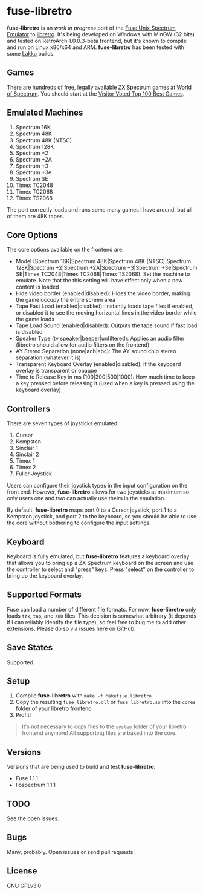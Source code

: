 # fuse-libretro

**fuse-libretro** is an *work in progress* port of the [Fuse Unix Spectrum Emulator](http://fuse-emulator.sourceforge.net/) to [libretro](http://www.libretro.com/). It's being developed on Windows with MinGW (32 bits) and tested on RetroArch 1.0.0.3-beta frontend, but it's known to compile and run on
Linux x86/x64 and ARM. **fuse-libretro** has been tested with some [Lakka](http://www.lakka.tv/) builds.

## Games

There are hundreds of free, legally available ZX Spectrum games at [World of Spectrum](http://www.worldofspectrum.org/). You should start at the [Visitor Voted Top 100 Best Games](http://www.worldofspectrum.org/bestgames.html).

## Emulated Machines

1. Spectrum 16K
1. Spectrum 48K
1. Spectrum 48K (NTSC)
1. Spectrum 128K
1. Spectrum +2
1. Spectrum +2A
1. Spectrum +3
1. Spectrum +3e
1. Spectrum SE
1. Timex TC2048
1. Timex TC2068
1. Timex TS2068

The port correctly loads and runs ~~some~~ many games I have around, but all of them are 48K tapes.

## Core Options

The core options available on the frontend are:

* Model (Spectrum 16K|Spectrum 48K|Spectrum 48K (NTSC)|Spectrum 128K|Spectrum +2|Spectrum +2A|Spectrum +3|Spectrum +3e|Spectrum SE|Timex TC2048|Timex TC2068|Timex TS2068): Set the machine to emulate. Note that the this setting will have effect only when a new content is loaded
* Hide video border (enabled|disabled): Hides the video border, making the game occupy the entire screen area
* Tape Fast Load (enabled|disabled): Instantly loads tape files if enabled, or disabled it to see the moving horizontal lines in the video border while the game loads
* Tape Load Sound (enabled|disabled): Outputs the tape sound if fast load is disabled
* Speaker Type (tv speaker|beeper|unfiltered): Applies an audio filter (libretro should allow for audio filters on the frontend)
* AY Stereo Separation (none|acb|abc): The AY sound chip stereo separation (whatever it is)
* Transparent Keyboard Overlay (enabled|disabled): If the keyboard overlay is transparent or opaque
* Time to Release Key in ms (100|300|500|1000): How much time to keep a key pressed before releasing it (used when a key is pressed using the keyboard overlay)

## Controllers

There are seven types of joysticks emulated:

1. Cursor
1. Kempston
1. Sinclair 1
1. Sinclair 2
1. Timex 1
1. Timex 2
1. Fuller Joystick

Users can configure their joystick types in the input configuration on the front end. However, **fuse-libretro** allows for two joysticks at maximum so only users one and two can actually use theirs in the emulation.

By default, **fuse-libretro** maps port 0 to a Cursor joystick, port 1 to a Kempston joystick, and port 2 to the keyboard, so you should be able to use the core without bothering to configure the input settings.

## Keyboard

Keyboard is fully emulated, but **fuse-libretro** features a keyboard overlay that allows you to bring up a ZX Spectrum keyboard on the screen and use the controller to select and "press" keys. Press "select" on the controller to bring up the keyboard overlay.

## Supported Formats

Fuse can load a number of different file formats. For now, **fuse-libretro** only loads `tzx`, `tap`, and `z80` files. This decision is somewhat arbitrary (it depends if I can reliably identify the file type), so feel free to bug me to add other extensions. Please do so via issues here on GitHub.

## Save States

Supported.

## Setup

1. Compile **fuse-libretro** with `make -f Makefile.libretro`
1. Copy the resulting `fuse_libretro.dll` or `fuse_libretro.so` into the `cores` folder of your libretro frontend
1. Profit!

> It's *not* necessary to copy files to the `system` folder of your libretro frontend anymore! All supporting files are baked into the core.

## Versions

Versions that are being used to build and test **fuse-libretro**:

* Fuse 1.1.1
* libspectrum 1.1.1

## TODO

See the open issues.

## Bugs

Many, probably. Open issues or send pull requests.

## License

GNU GPLv3.0
